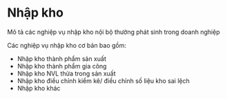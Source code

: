 # Nhập kho

Mô tả các nghiệp vụ nhập kho nội bộ thường phát sinh trong doanh nghiệp

Các nghiệp vụ nhập kho cơ bản bao gồm:

* Nhập kho thành phẩm sản xuất
* Nhập kho thành phẩm gia công
* Nhập kho NVL thừa trong sản xuất
* Nhập kho điều chỉnh kiểm kê/ điều chỉnh số liệu kho sai lệch
* Nhập kho khác
